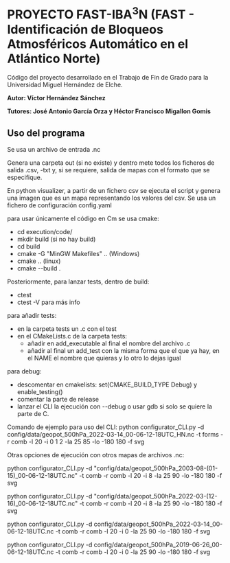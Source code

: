 # PROYECTO FAST-IBA<sup>3</sup>N (FAST - Identificación de Bloqueos Atmosféricos Automático en el Atlántico Norte)
Código del proyecto desarrollado en el Trabajo de Fin de Grado para la Universidad Miguel Hernández de Elche.

**Autor: Víctor Hernández Sánchez**

**Tutores: José Antonio García Orza y Héctor Francisco Migallon Gomis**

## Uso del programa
Se usa un archivo de entrada .nc

Genera una carpeta out (si no existe) y dentro mete todos los ficheros de salida .csv, -txt y, si se requiere, salida de mapas con el formato que se especifique.

En python visualizer, a partir de un fichero csv se ejecuta el script y genera una imagen que es un mapa representando los valores del csv. Se usa un fichero de configuración config.yaml

para usar únicamente el código en Cm se usa cmake:
- cd execution/code/
- mkdir build (si no hay build)
- cd build
- cmake -G "MinGW Makefiles" .. (Windows)
- cmake .. (linux)
- cmake --build .

Posteriormente, para lanzar tests, dentro de build:
- ctest
- ctest -V para más info

para añadir tests: 
- en la carpeta tests un .c con el test
- en el CMakeLists.c de la carpeta tests: 
    - añadir en add_executable al final el nombre del archivo .c
    - añadir al final un add_test con la misma forma que el que ya hay, en el NAME el nombre que quieras y lo otro lo dejas igual

para debug:
- descomentar en cmakelists: set(CMAKE_BUILD_TYPE Debug) y enable_testing()
- comentar la parte de release
- lanzar el CLI la ejecución con --debug o usar gdb si solo se quiere la parte de C.


Comando de ejemplo para uso del CLI: python configurator_CLI.py -d config/data/geopot_500hPa_2022-03-14_00-06-12-18UTC_HN.nc -t forms -r comb -l 20 -i 0 1 2 -la 25 85 -lo -180 180 -f svg

Otras opciones de ejecución con otros mapas de archivos .nc:

python configurator_CLI.py -d "config/data/geopot_500hPa_2003-08-(01-15)_00-06-12-18UTC.nc" -t comb -r comb -l 20 -i 8 -la 25 90 -lo -180 180 -f svg

python configurator_CLI.py -d "config/data/geopot_500hPa_2022-03-(12-16)_00-06-12-18UTC.nc" -t comb -r comb -l 20 -i 8 -la 25 90 -lo -180 180 -f svg

python configurator_CLI.py -d config/data/geopot_500hPa_2022-03-14_00-06-12-18UTC.nc -t comb -r comb -l 20 -i 0 -la 25 90 -lo -180 180 -f svg

python configurator_CLI.py -d config/data/geopot_500hPa_2019-06-26_00-06-12-18UTC.nc -t comb -r comb -l 20 -i 0 -la 25 90 -lo -180 180 -f svg
